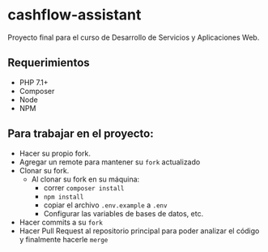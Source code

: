 # cashflow-assistant
Proyecto final para el curso de Desarrollo de Servicios y Aplicaciones Web. 


## Requerimientos
- PHP 7.1+
- Composer
- Node
- NPM

## Para trabajar en el proyecto:
- Hacer su propio fork.
- Agregar un remote para mantener su `fork` actualizado
- Clonar su fork.
  - Al clonar su fork en su máquina: 
     - correr `composer install`
     - `npm install`
     - copiar el archivo `.env.example` a `.env`
     - Configurar las variables de bases de datos, etc. 
- Hacer commits a su `fork`
- Hacer Pull Request al repositorio principal para poder analizar el código y finalmente hacerle `merge`
